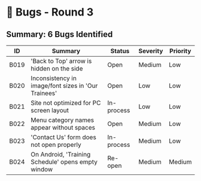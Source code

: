# 🐞 Bugs - Round 3

## Summary: 6 Bugs Identified

| ID   | Summary                                                                 | Status      | Severity | Priority |
|------|-------------------------------------------------------------------------|-------------|----------|----------|
| B019 | 'Back to Top' arrow is hidden on the side                              | Open        | Medium   | Low      |
| B020 | Inconsistency in image/font sizes in 'Our Trainees'                    | Open        | Low      | Low      |
| B021 | Site not optimized for PC screen layout                                | In-process  | Low      | Low      |
| B022 | Menu category names appear without spaces                              | Open        | Medium   | Low      |
| B023 | 'Contact Us' form does not open properly                               | In-process  | Medium   | Low      |
| B024 | On Android, 'Training Schedule' opens empty window                     | Re-open     | Medium   | Medium   |
